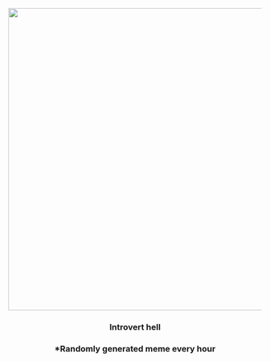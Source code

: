 <p align="center">
        <img src="https://i.redd.it/9j3h3prkeqd91.jpg" width="600" height="600">
        </p>
        <h3 align="center">Introvert hell</h3>
        <h3 align="center">*Randomly generated meme every hour</h3>
    
